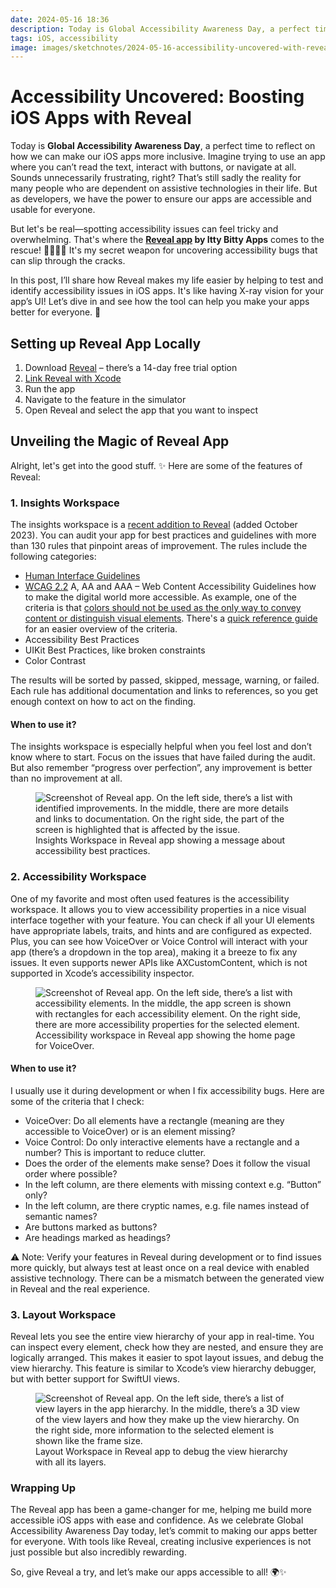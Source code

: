 ```yaml
---
date: 2024-05-16 18:36
description: Today is Global Accessibility Awareness Day, a perfect time to reflect on how we can make our iOS apps more inclusive. Imagine trying to use an app where you can’t read the text, interact with buttons, or navigate at all. Sounds unnecessarily frustrating, right? That’s still sadly the reality for many people who are dependent on assistive technologies in their life. But as developers, we have the power to ensure our apps are accessible and usable for everyone.
tags: iOS, accessibility
image: images/sketchnotes/2024-05-16-accessibility-uncovered-with-reveal/preview.jpg
---
```


# Accessibility Uncovered: Boosting iOS Apps with Reveal

Today is **Global Accessibility Awareness Day**, a perfect time to reflect on how we can make our iOS apps more inclusive. Imagine trying to use an app where you can’t read the text, interact with buttons, or navigate at all. Sounds unnecessarily frustrating, right? That’s still sadly the reality for many people who are dependent on assistive technologies in their life. But as developers, we have the power to ensure our apps are accessible and usable for everyone.

But let's be real—spotting accessibility issues can feel tricky and overwhelming. That's where the **[Reveal app](https://revealapp.com/#accessibility) by Itty Bitty Apps** comes to the rescue! 🦸‍♂️🦸‍♀️ It's my secret weapon for uncovering accessibility bugs that can slip through the cracks.

In this post, I’ll share how Reveal makes my life easier by helping to test and identify accessibility issues in iOS apps. It's like having X-ray vision for your app’s UI! Let’s dive in and see how the tool can help you make your apps better for everyone. 🚀

## Setting up Reveal App Locally

1. Download [Reveal](https://revealapp.com/free-trial/) – there’s a 14-day free trial option
2. [Link Reveal with Xcode](https://support.revealapp.com/hc/en-us/articles/360022818251-Integrating-Reveal-with-your-iOS-application)
3. Run the app
4. Navigate to the feature in the simulator
5. Open Reveal and select the app that you want to inspect

## Unveiling the Magic of Reveal App

Alright, let's get into the good stuff. ✨ Here are some of the features of Reveal:

### 1. Insights Workspace

The insights workspace is a [recent addition to Reveal](https://revealapp.com/news/introducing-insights-and-new-pricing/#introducing-insights) (added October 2023). You can audit your app for best practices and guidelines with more than 130 rules that pinpoint areas of improvement. The rules include the following categories:

* [Human Interface Guidelines](https://developer.apple.com/design/human-interface-guidelines/)
* [WCAG 2.2](https://www.w3.org/TR/WCAG22/) A, AA and AAA – Web Content Accessibility Guidelines how to make the digital world more accessible. As example, one of the criteria is that [colors should not be used as the only way to convey content or distinguish visual elements](https://www.w3.org/WAI/WCAG22/Understanding/use-of-color). There's a [quick reference guide](https://guia-wcag.com/en/) for an easier overview of the criteria.
* Accessibility Best Practices
* UIKit Best Practices, like broken constraints
* Color Contrast

The results will be sorted by passed, skipped, message, warning, or failed. Each rule has additional documentation and links to references, so you get enough context on how to act on the finding.

#### When to use it?

The insights workspace is especially helpful when you feel lost and don’t know where to start. Focus on the issues that have failed during the audit. But also remember “progress over perfection”, any improvement is better than no improvement at all.

<figure>
    <img src="../../images/2024-05-16-accessibility-uncovered-with-reveal/insights-workspace.png" alt="Screenshot of Reveal app. On the left side, there’s a list with identified improvements. In the middle, there are more details and links to documentation. On the right side, the part of the screen is highlighted that is affected by the issue." />
    <figcaption>Insights Workspace in Reveal app showing a message about accessibility best practices.</figcaption>
</figure>

### 2. Accessibility Workspace

One of my favorite and most often used features is the accessibility workspace. It allows you to view accessibility properties in a nice visual interface together with your feature. You can check if all your UI elements have appropriate labels, traits, and hints and are configured as expected. Plus, you can see how VoiceOver or Voice Control will interact with your app (there’s a dropdown in the top area), making it a breeze to fix any issues. It even supports newer APIs like AXCustomContent, which is not supported in Xcode’s accessibility inspector.

<figure>
    <img src="../../images/2024-05-16-accessibility-uncovered-with-reveal/accessibility-workspace.png" alt="Screenshot of Reveal app. On the left side, there’s a list with accessibility elements. In the middle, the app screen is shown with rectangles for each accessibility element. On the right side, there are more accessibility properties for the selected element." />
    <figcaption>Accessibility workspace in Reveal app showing the home page for VoiceOver.</figcaption>
</figure>

#### When to use it?

I usually use it during development or when I fix accessibility bugs. Here are some of the criteria that I check:

* VoiceOver: Do all elements have a rectangle (meaning are they accessible to VoiceOver) or is an element missing? 
* Voice Control: Do only interactive elements have a rectangle and a number? This is important to reduce clutter.
* Does the order of the elements make sense? Does it follow the visual order where possible? 
* In the left column, are there elements with missing context e.g. “Button” only?
* In the left column, are there cryptic names, e.g. file names instead of semantic names?
* Are buttons marked as buttons?
* Are headings marked as headings?

⚠️ Note: Verify your features in Reveal during development or to find issues more quickly, but always test at least once on a real device with enabled assistive technology. There can be a mismatch between the generated view in Reveal and the real experience.

### 3. Layout Workspace

Reveal lets you see the entire view hierarchy of your app in real-time. You can inspect every element, check how they are nested, and ensure they are logically arranged. This makes it easier to spot layout issues, and debug the view hierarchy. This feature is similar to Xcode’s view hierarchy debugger, but with better support for SwiftUI views.

<figure>
    <img src="../../images/2024-05-16-accessibility-uncovered-with-reveal/layout-workspace.png" alt="Screenshot of Reveal app. On the left side, there’s a list of view layers in the app hierarchy. In the middle, there’s a 3D view of the view layers and how they make up the view hierarchy. On the right side, more information to the selected element is shown like the frame size." />
    <figcaption>Layout Workspace in Reveal app to debug the view hierarchy with all its layers.</figcaption>
</figure>

### Wrapping Up

The Reveal app has been a game-changer for me, helping me build more accessible iOS apps with ease and confidence. As we celebrate Global Accessibility Awareness Day today, let’s commit to making our apps better for everyone. With tools like Reveal, creating inclusive experiences is not just possible but also incredibly rewarding.

So, give Reveal a try, and let’s make our apps accessible to all! 🌍✨
